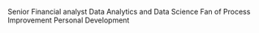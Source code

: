 Senior Financial analyst
Data Analytics and Data Science
Fan of Process Improvement
Personal Development
